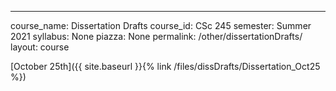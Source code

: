 ---
course_name: Dissertation Drafts
course_id: CSc 245
semester: Summer 2021
syllabus: None
piazza: None
permalink: /other/dissertationDrafts/
layout: course


[October 25th]({{ site.baseurl }}{% link /files/dissDrafts/Dissertation_Oct25 %})
